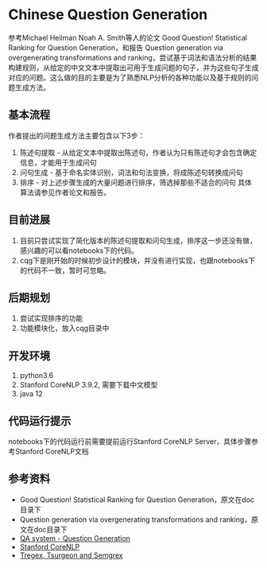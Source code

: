 # Chinese Question Generation

参考Michael Heilman Noah A. Smith等人的论文 Good Question! Statistical Ranking for Question Generation，和报告 Question generation via overgenerating transformations and ranking，尝试基于词法和语法分析的结果构建规则，从给定的中文文本中提取出可用于生成问题的句子，并为这些句子生成对应的问题。这么做的目的主要是为了熟悉NLP分析的各种功能以及基于规则的问题生成方法。

## 基本流程
作者提出的问题生成方法主要包含以下3步：
1. 陈述句提取 - 从给定文本中提取出陈述句，作者认为只有陈述句才会包含确定信息，才能用于生成问句
2. 问句生成 - 基于命名实体识别，词法和句法变换，将成陈述句转换成问句
3. 排序 - 对上述步骤生成的大量问题进行排序，筛选掉那些不适合的问句
具体算法请参见作者论文和报告。

## 目前进展
1. 目前只尝试实现了简化版本的陈述句提取和问句生成，排序这一步还没有做，感兴趣的可以看notebooks下的代码。
2. cqg下是刚开始的时候初步设计的模块，并没有进行实现，也跟notebooks下的代码不一致，暂时可忽略。

## 后期规划
1. 尝试实现排序的功能
2. 功能模块化，放入cqg目录中

## 开发环境
1. python3.6
2. Stanford CoreNLP 3.9.2, 需要下载中文模型
3. java 12

## 代码运行提示
notebooks下的代码运行前需要提前运行Stanford CoreNLP Server，具体步骤参考Stanford CoreNLP文档


## 参考资料
- Good Question! Statistical Ranking for Question Generation，原文在doc目录下
- Question generation via overgenerating transformations and ranking，原文在doc目录下
- [QA system - Question Generation](http://www.shuang0420.com/2017/04/06/QA%20system%20-%20Question%20Generation/)
- [Stanford CoreNLP](https://stanfordnlp.github.io/CoreNLP/)
- [Tregex, Tsurgeon and Semgrex](https://nlp.stanford.edu/software/tregex.html)